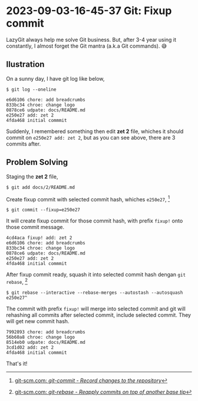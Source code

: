 # 2023-09-03-16-45-37 Git: Fixup commit

LazyGit always help me solve Git business. But, after 3-4 year using it
constantly, I almost forget the Git mantra (a.k.a Git commands). 😅

## Ilustration

On a sunny day, I have git log like below,
```
$ git log --oneline
```
```
e6d6106 chore: add breadcrumbs
833bc34 chroe: change logo
0878ce6 udpate: docs/README.md
e250e27 add: zet 2
4fda468 initial commmit
```

Suddenly, I remembered something then edit **zet 2** file, whiches it should
commit on `e250e27 add: zet 2`, but as you can see above, there are 3 commits
after.

## Problem Solving

Staging the **zet 2** file,

```
$ git add docs/2/README.md
```

Create fixup commit with selected commit hash, whiches `e250e27`, [^1]

```
$ git commit --fixup=e250e27
```

It will create fixup commit for those commit hash, with prefix `fixup!` onto
those commit message.

```
4cd4aca fixup! add: zet 2
e6d6106 chore: add breadcrumbs
833bc34 chroe: change logo
0878ce6 udpate: docs/README.md
e250e27 add: zet 2
4fda468 initial commmit
```

After fixup commit ready, squash it into selected commit hash dengan `git
rebase`, [^2]

```
$ git rebase --interactive --rebase-merges --autostash --autosquash e250e27^
```

The commit with prefix `fixup!` will merge into selected commit and git will
rehashing all commits after selected commit, include selected commit. They will
get new commit hash.

```
7992893 chore: add breadcrumbs
56b60a8 chroe: change logo
8514eb0 udpate: docs/README.md
3cd1d02 add: zet 2
4fda468 initial commmit
```

That's it!


[^1]: [git-scm.com: _git-commit - Record changes to the repository_](https://git-scm.com/docs/git-commit)
[^2]: [git-scm.com: _git-rebase - Reapply commits on top of another base tip_](https://git-scm.com/docs/git-rebase)

